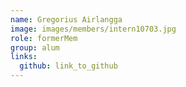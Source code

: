 ```yaml
---
name: Gregorius Airlangga 
image: images/members/intern10703.jpg 
role: formerMem
group: alum
links:
  github: link_to_github 
---
```

